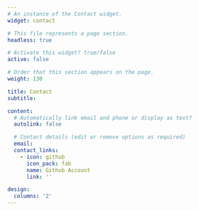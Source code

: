 ```yaml
---
# An instance of the Contact widget.
widget: contact

# This file represents a page section.
headless: true

# Activate this widget? true/false
active: false  

# Order that this section appears on the page.
weight: 130

title: Contact
subtitle:

content:
  # Automatically link email and phone or display as text?
  autolink: false

  # Contact details (edit or remove options as required)
  email: 
  contact_links:
    - icon: github
      icon_pack: fab
      name: Github Account
      link: ''

design:
  columns: '2'
---
```

